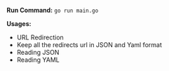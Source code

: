 **Run Command:**
`go run main.go`

**Usages:**
* URL Redirection
* Keep all the redirects url in JSON and Yaml format
* Reading JSON
* Reading YAML
